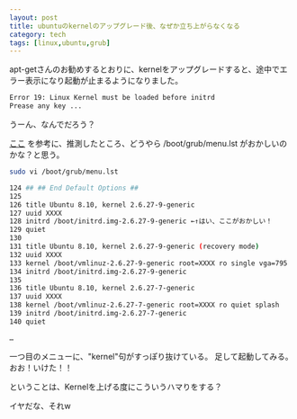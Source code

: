 ```yaml
---
layout: post
title: ubuntuのkernelのアップグレード後、なぜか立ち上がらなくなる
category: tech
tags: [linux,ubuntu,grub]
---
```


apt-getさんのお勧めするとおりに、kernelをアップグレードすると、途中でエラー表示になり起動が止まるようになりました。

```bash
Error 19: Linux Kernel must be loaded before initrd
Prease any key ...
```

うーん、なんでだろう？

[ここ](http://forum.ubuntulinux.jp/viewtopic.php?id=165) を参考に、推測したところ、どうやら /boot/grub/menu.lst がおかしいのかな？と思う。

```bash
sudo vi /boot/grub/menu.lst

124 ## ## End Default Options ##
125
126 title Ubuntu 8.10, kernel 2.6.27-9-generic
127 uuid XXXX
128 initrd /boot/initrd.img-2.6.27-9-generic ←↑はい、ここがおかしい！
129 quiet
130
131 title Ubuntu 8.10, kernel 2.6.27-9-generic (recovery mode)
132 uuid XXXX
133 kernel /boot/vmlinuz-2.6.27-9-generic root=XXXX ro single vga=795
134 initrd /boot/initrd.img-2.6.27-9-generic
135
136 title Ubuntu 8.10, kernel 2.6.27-7-generic
137 uuid XXXX
138 kernel /boot/vmlinuz-2.6.27-7-generic root=XXXX ro quiet splash
139 initrd /boot/initrd.img-2.6.27-7-generic
140 quiet

…
```

一つ目のメニューに、"kernel"句がすっぽり抜けている。
足して起動してみる。おお！いけた！！

ということは、Kernelを上げる度にこういうハマりをする？

イヤだな、それw
